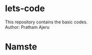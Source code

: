 # lets-code
This repository contains the basic codes.
<br>
Author: Pratham Ajeru
<br>
<h1> Namste</h1>
